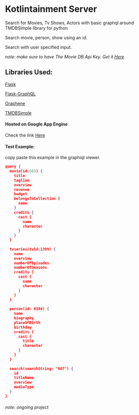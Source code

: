 # Kotlintainment Server
Search for Movies, Tv Shows, Actors with basic graphql around TMDBSimple library for python

Search movie, person, show using an id.

Search with user specified input.

*note: make sure to have The Movie DB Api Key. Get it [Here](https://developers.themoviedb.org/3/getting-started/introduction)*


## Libraries Used:
[Flask](http://flask.pocoo.org/)

[Flask-GraphQL](https://github.com/graphql-python/flask-graphql)

[Graphene](http://docs.graphene-python.org/en/latest/)

[TMDBSimple](https://github.com/celiao/tmdbsimple)


#### Hosted on Google App Engine
Check the link [Here](https://kotlintainment.appspot.com/graphql)


#### Test Example:

copy paste this example in the graphiql viewer.

```json
query {
  movie(id:603) {
    title
    tagline
    overview
    revenue
    budget
    belongsToCollection {
      name
    }
    credits {
      cast {
        name
        character
      }
    }
  }
  
  tvseries(tvId:1399) {
    name
    overview
    numberOfEpisodes
    numberOfSeasons
    credits {
      cast {
        name
        character
      }
    }
  }
  
  person(id: 6384) {
    name
    biography
    placeOfBirth
    birthday
    credits {
      cast {
        title
        character
      }
    }
  }
  
  search(searchString: "007") {
    id
    titleName
    overview
    mediaType
  }
}
```

###### *note: ongoing project*
